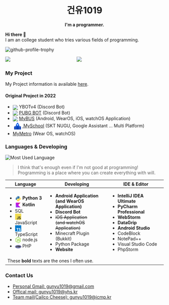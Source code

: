 
<h1 align="center">건유1019</h1>
<p align="center">
  <b>I'm a programmer.</b>
</p>

**Hi there 👋**<br/>
I am an college student who tries various fields of programming.

![github-profile-trophy](https://github-profile-trophy.vercel.app/?username=gunyu1019&theme=onedark)

<div style="display: flex;">
  <img src="https://github-readme-stats.vercel.app/api?username=gunyu1019&count_private=true&show_icons=true&theme=tokyonight" width="45%" />
  <a href="https://profile.codersrank.io/user/gunyu1019/">
    <img src="https://cr-ss-service.azurewebsites.net/api/ScreenShot?widget=summary&username=gunyu1019&badges=2&branding=false" width="45%" />
  </a>
</div>

### My Project
My Project information is available [here](projects.md).

#### Original Project in 2022

<ul>
  <li><img src="https://yhs.kr/YBOT/static/img/YBOT.png" height="30px" align="center"/> YBOTv4 (Discord Bot)</li>
  <li><img src="https://pubg.yhs.kr/static/image/logo.png" height="30px" align="center"/> <a href="https://pubg.yhs.kr">PUBG BOT</a> (Discord Bot)</li>
  <li><img src="https://lh3.googleusercontent.com/zyEd74VJGU4Ubd9fkuSZTgTQKOE91bZRADgba2wY62FjCKFtaVdPtEr88j1jmJlpqQ" height="30px" align="center"/> <a href="https://github.com/gunyu1019/trafficApplication">MyBUS</a> (Android, WearOS, iOS, watchOS Application)</li>
  <li><img src="https://raw.githubusercontent.com/gunyu1019/myschool/main/icon.png" height="30px" align="center"/><a href="https://github.com/gunyu1019/myschool"> MySchool</a> (SKT NUGU, Google Assistant ... Multi Platform)</li>
  <li><a href="https://github.com/gunyu1019/mymetro">MyMetro</a> (Wear OS, watchOS)</li>
</ul>

### Languages & Developing
![Most Used Language](https://github-readme-stats.vercel.app/api/top-langs/?username=gunyu1019&theme=tokyonight&layout=compact)<br/>
> I think that's enough even if I'm not good at programming!<br/>
> Programming is a place where you can create everything with will.<br/>

<table>
    <thead>
        <tr>
          <th>Language</th>
          <th>Developing</th>
          <th>IDE & Editor</th>
        </tr>
    </thead>
    <tbody>
        <tr>
           <td>
             <ul>
               <li><img src="https://github.com/devicons/devicon/blob/master/icons/python/python-original.svg" height="20px" align="center"> <b>Python 3</b></li>
               <li><img src="https://github.com/devicons/devicon/blob/master/icons/kotlin/kotlin-original.svg" height="20px" align="center"> <b>Kotlin</b></li>
               <li>SQL</li>
               <li><img src="https://github.com/devicons/devicon/blob/master/icons/javascript/javascript-original.svg" height="20px" align="center"> JavaScript</li>
               <li><img src="https://github.com/devicons/devicon/blob/master/icons/typescript/typescript-original.svg" height="20px" align="center"> TypeScript</li>
               <li><img src="https://github.com/devicons/devicon/blob/master/icons/nodejs/nodejs-original.svg" height="20px" align="center"> node.js</li>
               <li><img src="https://github.com/devicons/devicon/blob/master/icons/php/php-original.svg" height="20px" align="center"> PHP</li>
             </ul> 
           </td>
            <td>
             <ul>
               <li><b>Android Application<br/>(and WearOS Application)</b></li>
               <li><b>Discord Bot</b></li>
               <li><del>iOS Application<br/>(and watchOS Application)</del></li>
               <li>Minecraft Plugin (Bukkit)</li>
               <li>Python Package</li>
               <li><b>Website</b></li>
             </ul> 
          </td>
          <td>
             <ul>
               <li><b>IntelliJ IDEA Ultimate</b></li>
               <li><b>PyCharm Professional</b></li>
               <li><b>WebStorm</b></li>
               <li><b>DataGrip</b></li>
               <li><b>Android Studio</b></li>
               <li>CodeBlock</li>
               <li>NotePad++</li>
               <li>Visual Studio Code</li>
               <li>PhpStorm</li>
             </ul> 
          </td>
        </tr>
      <tr>
        <td colspan='3'>These <b>bold</b> texts are the ones I often use.</td>
      </tr>
    </tbody>
</table>

### Contact Us
<ul>
  <li><a href="mailto:gunyu1019@gmail.com">
    Personal Gmail: gunyu1019@gmail.com
  </a></li><li><a href="mailto:gunyu1019@yhs.kr">
    Offical mail: gunyu1019@yhs.kr
  </a></li><li><a href="mailto:gunyu1019@icmp.kr">
    Team mail(Cailco Cheese): gunyu1019@icmp.kr
  </a></li>
</ul>
